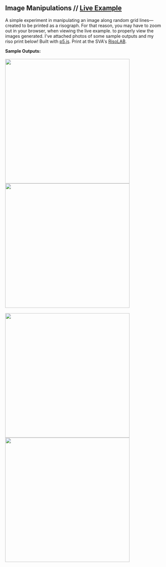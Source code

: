 ## Image Manipulations // [Live Example](https://erinachavez.github.io/experiments/image_manipulation/)

A simple experiment in manipulating an image along random grid lines&mdash; created to be printed as a risograph. For that reason, you may have to zoom out in your browser, when viewing the live example. to properly view the images generated. I've attached photos of some sample outputs and my riso print below! Built with [p5.js](https://p5js.org). Print at the SVA's [RisoLAB](https://risolab.sva.edu).

**Sample Outputs:**
<br /><br />
<img src="https://github.com/erinachavez/experiments/blob/master/image_manipulation/samples/sample1.png" width="400" />
<img src="https://github.com/erinachavez/experiments/blob/master/image_manipulation/samples/sample2.png" width="400" />
<br /><br />
<img src="https://github.com/erinachavez/experiments/blob/master/image_manipulation/samples/sample3.png" width="400" />
<img src="https://github.com/erinachavez/experiments/blob/master/image_manipulation/samples/sample4.png" width="400" />
